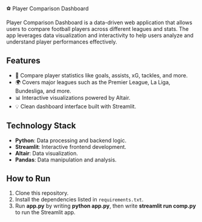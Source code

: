 ⚽ Player Comparison Dashboard

Player Comparison Dashboard is a data-driven web application that allows users to compare football players across different leagues and stats. The app leverages data visualization and interactivity to help users analyze and understand player performances effectively.

## Features
- 🎯 Compare player statistics like goals, assists, xG, tackles, and more.
- 🌍 Covers major leagues such as the Premier League, La Liga, Bundesliga, and more.
- 📊 Interactive visualizations powered by Altair.
- 💡 Clean dashboard interface built with Streamlit.

## Technology Stack
- **Python**: Data processing and backend logic.
- **Streamlit**: Interactive frontend development.
- **Altair**: Data visualization.
- **Pandas**: Data manipulation and analysis.

## How to Run
1. Clone this repository.
2. Install the dependencies listed in `requirements.txt`.
3. Run **app.py** by writing **python app.py**, then write **streamlit run comp.py** to run the Streamlit app.
